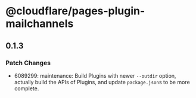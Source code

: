 # @cloudflare/pages-plugin-mailchannels

## 0.1.3

### Patch Changes

- 6089299: maintenance: Build Plugins with newer `--outdir` option, actually build the APIs of Plugins, and update `package.json`s to be more complete.

